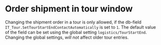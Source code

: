 # Order shipment in tour window

Changing the shipment order in a tour is only allowed, if the db-field `IT_Tour.SetTourStartEndContactAutomatically` is set to `1`.
The default value of the field can be set using the global setting `logistics/TourStartEnd`. Changing the global settings, *will not*
affect older tour entries.